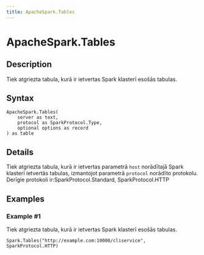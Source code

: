```yaml
---
title: ApacheSpark.Tables
---
```


# ApacheSpark.Tables


## Description

Tiek atgriezta tabula, kurā ir ietvertas Spark klasterī esošās tabulas.


## Syntax

```powerquery
ApacheSpark.Tables(
    server as text,
    protocol as SparkProtocol.Type,
    optional options as record
) as table
```


## Details

Tiek atgriezta tabula, kurā ir ietvertas parametrā <code>host</code> norādītajā Spark klasterī ietvertās tabulas, izmantojot parametrā <code>protocol</code> norādīto protokolu. Derīgie protokoli ir:SparkProtocol.Standard, SparkProtocol.HTTP


## Examples

### Example #1 
Tiek atgriezta tabula, kurā ir ietvertas Spark klasterī esošās tabulas.
```powerquery
Spark.Tables("http://example.com:10000/cliservice", SparkProtocol.HTTP)
```



